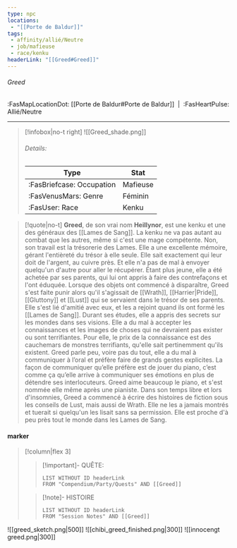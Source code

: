 ```yaml
---
type: npc
locations:
 - "[[Porte de Baldur]]"
tags:
 - affinity/allié/Neutre
 - job/mafieuse
 - race/kenku
headerLink: "[[Greed#Greed]]"
---
```

###### Greed
<span class="sub2">:FasMapLocationDot: [[Porte de Baldur#Porte de Baldur]]&nbsp;&nbsp;|&nbsp;&nbsp;:FasHeartPulse: Allié/Neutre </span>
___

> [!infobox|no-t right]
> ![[Greed_shade.png]]
> ###### Details:
> | Type | Stat |
> | ---- | ---- |
> | :FasBriefcase: Occupation |  Mafieuse |
> | :FasVenusMars: Genre | Féminin |
> | :FasUser: Race | Kenku |
<span class="clearfix"></span>

> [!quote|no-t]
>**Greed**, de son vrai nom **Heillynor**, est une kenku et une des généraux des [[Lames de Sang]]. La kenku ne va pas autant au combat que les autres, même si c'est une mage compétente. Non, son travail est la trésorerie des Lames. Elle a une excellente mémoire, gérant l'entièreté du trésor à elle seule. Elle sait exactement qui leur doit de l'argent, au cuivre près. Et elle n'a pas de mal à envoyer quelqu'un d'autre pour aller le récupérer. 
>Étant plus jeune, elle a été achetée par ses parents, qui lui ont appris à faire des contrefaçons et l'ont éduquée. Lorsque des objets ont commencé à disparaître, Greed s'est faite punir alors qu'il s'agissait de [[Wrath]], [[Harrier|Pride]], [[Gluttony]] et [[Lust]] qui se servaient dans le trésor de ses parents. Elle s'est lié d'amitié avec eux, et les a rejoint quand ils ont formé les [[Lames de Sang]].
>Durant ses études, elle a appris des secrets sur les mondes dans ses visions. Elle a du mal à accepter les connaissances et les images de choses qui ne devraient pas exister ou sont terrifiantes. Pour elle, le prix de la connaissance est des cauchemars de monstres terrifiants, qu'elle sait pertinemment qu'ils existent. 
>Greed parle peu, voire pas du tout, elle a du mal à communiquer à l’oral et préfère faire de grands gestes explicites. La façon de communiquer qu’elle préfère est de jouer du piano, c’est comme ça qu’elle arrive à communiquer ses émotions en plus de détendre ses interlocuteurs.
>Greed aime beaucoup le piano, et s'est nommée elle même après une pianiste. Dans son temps libre et lors d'insomnies, Greed a commencé à écrire des histoires de fiction sous les conseils de Lust, mais aussi de Wrath. Elle ne les a jamais montrés et tuerait si quelqu'un les lisait sans sa permission.
>Elle est proche d'à peu près tout le monde dans les Lames de Sang. 
#### marker
> [!column|flex 3]
>> [!important]- QUÊTE:
>>```dataview
>>LIST WITHOUT ID headerLink
>>FROM "Compendium/Party/Quests" AND [[Greed]]
>
>>[!note]- HISTOIRE
>>```dataview
>>LIST WITHOUT ID headerLink
>>FROM "Session Notes" AND [[Greed]]

![[greed_sketch.png|500]] ![[chibi_greed_finished.png|300]] ![[innocengt greed.png|300]]